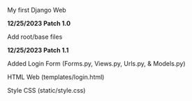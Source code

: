 My first Django Web

**12/25/2023 Patch 1.0**

Add root/base files


**12/25/2023 Patch 1.1**

Added Login Form (Forms.py, Views.py, Urls.py, & Models.py)

HTML Web (templates/login.html)

Style CSS (static/style.css)
